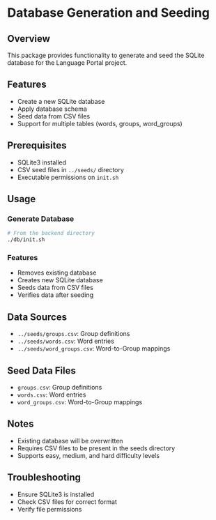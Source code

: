 # Database Generation and Seeding

## Overview
This package provides functionality to generate and seed the SQLite database for the Language Portal project.

## Features
- Create a new SQLite database
- Apply database schema
- Seed data from CSV files
- Support for multiple tables (words, groups, word_groups)

## Prerequisites
- SQLite3 installed
- CSV seed files in `../seeds/` directory
- Executable permissions on `init.sh`

## Usage

### Generate Database
```bash
# From the backend directory
./db/init.sh
```

### Features
- Removes existing database
- Creates new SQLite database
- Seeds data from CSV files
- Verifies data after seeding

## Data Sources
- `../seeds/groups.csv`: Group definitions
- `../seeds/words.csv`: Word entries
- `../seeds/word_groups.csv`: Word-to-Group mappings

## Seed Data Files
- `groups.csv`: Group definitions
- `words.csv`: Word entries
- `word_groups.csv`: Word-to-Group mappings

## Notes
- Existing database will be overwritten
- Requires CSV files to be present in the seeds directory
- Supports easy, medium, and hard difficulty levels

## Troubleshooting
- Ensure SQLite3 is installed
- Check CSV files for correct format
- Verify file permissions